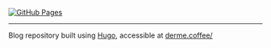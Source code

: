 [![GitHub Pages](https://github.com/derme302/gh-pages-derme302/actions/workflows/main.yml/badge.svg)](https://github.com/derme302/gh-pages-derme302/actions/workflows/main.yml)

---

Blog repository built using [Hugo](https://gohugo.io), accessible at [derme.coffee/](https://derme.coffee/)
